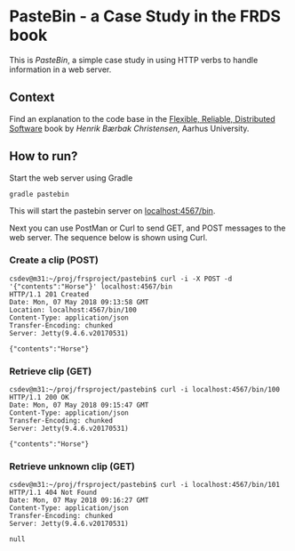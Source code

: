 PasteBin - a Case Study in the FRDS book
========================================

This is *PasteBin*, a simple case study in using HTTP verbs to handle
information in a web server.

Context
---

Find an explanation to the code base in
the
[Flexible, Reliable, Distributed Software](https://leanpub.com/frds)
book by *Henrik Bærbak Christensen*, Aarhus University.

How to run?
---

Start the web server using Gradle

    gradle pastebin
    
This will start the pastebin server
on [localhost:4567/bin](localhost:4567/bin).
    
    
Next you can use PostMan or Curl to send GET, and POST messages to the
web server. The sequence below is shown using Curl.

### Create a clip (POST)


    csdev@m31:~/proj/frsproject/pastebin$ curl -i -X POST -d '{"contents":"Horse"}' localhost:4567/bin
    HTTP/1.1 201 Created
    Date: Mon, 07 May 2018 09:13:58 GMT
    Location: localhost:4567/bin/100
    Content-Type: application/json
    Transfer-Encoding: chunked
    Server: Jetty(9.4.6.v20170531)

    {"contents":"Horse"}
    
### Retrieve clip (GET)

    csdev@m31:~/proj/frsproject/pastebin$ curl -i localhost:4567/bin/100
    HTTP/1.1 200 OK
    Date: Mon, 07 May 2018 09:15:47 GMT
    Content-Type: application/json
    Transfer-Encoding: chunked
    Server: Jetty(9.4.6.v20170531)

    {"contents":"Horse"}
    
### Retrieve unknown clip (GET)

    csdev@m31:~/proj/frsproject/pastebin$ curl -i localhost:4567/bin/101
    HTTP/1.1 404 Not Found
    Date: Mon, 07 May 2018 09:16:27 GMT
    Content-Type: application/json
    Transfer-Encoding: chunked
    Server: Jetty(9.4.6.v20170531)

    null


